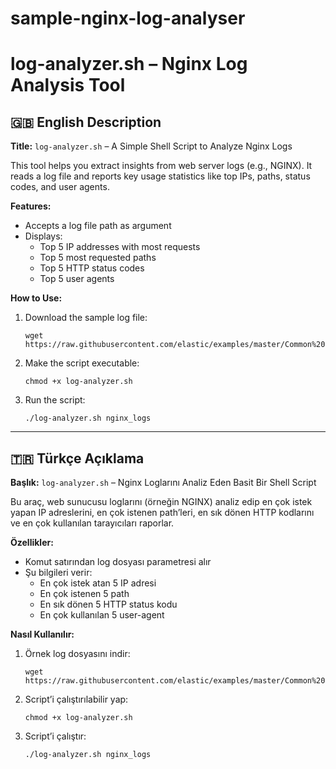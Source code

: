 # sample-nginx-log-analyser

<h1>log-analyzer.sh – Nginx Log Analysis Tool</h1>

<h2>🇬🇧 English Description</h2>
<p>
  <strong>Title:</strong> <code>log-analyzer.sh</code> – A Simple Shell Script to Analyze Nginx Logs
</p>

<p>
  This tool helps you extract insights from web server logs (e.g., NGINX). It reads a log file and reports key usage statistics like top IPs, paths, status codes, and user agents.
</p>

<p><strong>Features:</strong></p>
<ul>
  <li>Accepts a log file path as argument</li>
  <li>Displays:
    <ul>
      <li>Top 5 IP addresses with most requests</li>
      <li>Top 5 most requested paths</li>
      <li>Top 5 HTTP status codes</li>
      <li>Top 5 user agents</li>
    </ul>
  </li>
</ul>

<p><strong>How to Use:</strong></p>
<ol>
  <li>Download the sample log file:
    <pre><code>wget https://raw.githubusercontent.com/elastic/examples/master/Common%20Data%20Formats/nginx_logs/nginx_logs</code></pre>
  </li>
  <li>Make the script executable:
    <pre><code>chmod +x log-analyzer.sh</code></pre>
  </li>
  <li>Run the script:
    <pre><code>./log-analyzer.sh nginx_logs</code></pre>
  </li>
</ol>

<hr>

<h2>🇹🇷 Türkçe Açıklama</h2>
<p>
  <strong>Başlık:</strong> <code>log-analyzer.sh</code> – Nginx Loglarını Analiz Eden Basit Bir Shell Script
</p>

<p>
  Bu araç, web sunucusu loglarını (örneğin NGINX) analiz edip en çok istek yapan IP adreslerini, en çok istenen path’leri, en sık dönen HTTP kodlarını ve en çok kullanılan tarayıcıları raporlar.
</p>

<p><strong>Özellikler:</strong></p>
<ul>
  <li>Komut satırından log dosyası parametresi alır</li>
  <li>Şu bilgileri verir:
    <ul>
      <li>En çok istek atan 5 IP adresi</li>
      <li>En çok istenen 5 path</li>
      <li>En sık dönen 5 HTTP status kodu</li>
      <li>En çok kullanılan 5 user-agent</li>
    </ul>
  </li>
</ul>

<p><strong>Nasıl Kullanılır:</strong></p>
<ol>
  <li>Örnek log dosyasını indir:
    <pre><code>wget https://raw.githubusercontent.com/elastic/examples/master/Common%20Data%20Formats/nginx_logs/nginx_logs</code></pre>
  </li>
  <li>Script’i çalıştırılabilir yap:
    <pre><code>chmod +x log-analyzer.sh</code></pre>
  </li>
  <li>Script’i çalıştır:
    <pre><code>./log-analyzer.sh nginx_logs</code></pre>
  </li>
</ol>

